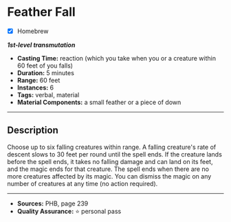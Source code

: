 # Feather Fall
- [x] Homebrew

***1st-level transmutation***
- **Casting Time:** reaction (which you take when you or a creature within 60 feet of you falls)
- **Duration:** 5 minutes
- **Range:** 60 feet
- **Instances:** 6
- **Tags:** verbal, material
- **Material Components:** a small feather or a piece of down

---

## Description
Choose up to six falling creatures within range.
A falling creature's rate of descent slows to 30 feet per round until the spell ends.
If the creature lands before the spell ends, it takes no falling damage and can land on its feet, and the magic ends for that creature.
The spell ends when there are no more creatures affected by its magic.
You can dismiss the magic on any number of creatures at any time (no action required).

---

- **Sources:** PHB, page 239
- **Quality Assurance:** :star: personal pass
